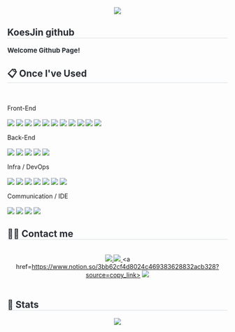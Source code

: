 <div align= "center">
    <img src="https://capsule-render.vercel.app/api?type=rounded&color=0:c4bff3,100:f7a1a1&height=120&text=Koes%20Jin%20Git%20Page&animation=fadeIn&fontColor=ffffff&fontSize=50" />
    </div>
    <div style="text-align: left;"> 
    <h2 style="border-bottom: 1px solid #d8dee4; color: #282d33;"> KoesJin github </h2>  
    <div style="font-weight: 700; font-size: 15px; text-align: left; color: #282d33;"> Welcome Github Page! </div> 
    </div>
    <div style="text-align: left;">
    <h2 style="border-bottom: 1px solid #d8dee4; color: #282d33;"> 📋 Once I've Used </h2> <br> 

Front-End  
<br/>
<img src="https://img.shields.io/badge/html5-E34F26?style=for-the-badge&logo=html5&logoColor=white">
<img src="https://img.shields.io/badge/css-1572B6?style=for-the-badge&logo=css3&logoColor=white">
<img src="https://img.shields.io/badge/javascript-F7DF1E?style=for-the-badge&logo=javascript&logoColor=black">
<img src="https://img.shields.io/badge/ajax-0054A6?style=for-the-badge&logo=ajax&logoColor=white">
<img src="https://img.shields.io/badge/jsp-007396?style=for-the-badge&logo=java&logoColor=white">
<img src="https://img.shields.io/badge/React-61DAFB?style=for-the-badge&logo=react&logoColor=white"/>
<img src="https://img.shields.io/badge/Vite-646CFF?style=for-the-badge&logo=vite&logoColor=white"/>
<img src="https://img.shields.io/badge/styled--components-DB7093?style=for-the-badge&logo=styled-components&logoColor=white"/>
<img src="https://img.shields.io/badge/React%20Router-CA4245?style=for-the-badge&logo=reactrouter&logoColor=white"/>
<img src="https://img.shields.io/badge/Zustand-000000?style=for-the-badge&logoColor=white"/>
<img src="https://img.shields.io/badge/Axios-5A29E4?style=for-the-badge&logo=axios&logoColor=white"/>

Back-End  
<br/>
<img src="https://img.shields.io/badge/Java-007396?style=for-the-badge&logo=openjdk&logoColor=white"/>
<img src="https://img.shields.io/badge/mybatis-000000?style=for-the-badge&logo=mybatis&logoColor=white">
<img src="https://img.shields.io/badge/Spring%20Boot-6DB33F?style=for-the-badge&logo=springboot&logoColor=white"/>
<img src="https://img.shields.io/badge/Spring%20Data%20JPA-007396?style=for-the-badge&logo=hibernate&logoColor=white"/>
<img src="https://img.shields.io/badge/Spring%20Security-6DB33F?style=for-the-badge&logo=springsecurity&logoColor=white"/>

Infra / DevOps  
<br/>
<img src="https://img.shields.io/badge/oracle-F80000?style=for-the-badge&logo=oracle&logoColor=white">
<img src="https://img.shields.io/badge/MySQL-4479A1?style=for-the-badge&logo=mysql&logoColor=white"/>
<img src="https://img.shields.io/badge/Tomcat-F8DC75?style=for-the-badge&logo=apachetomcat&logoColor=black"/>
<img src="https://img.shields.io/badge/AWS%20EC2-FF9900?style=for-the-badge&logo=amazonec2&logoColor=white"/>
<img src="https://img.shields.io/badge/AWS%20S3-569A31?style=for-the-badge&logo=amazons3&logoColor=white"/>
<img src="https://img.shields.io/badge/CloudFront-FF9900?style=for-the-badge&logo=amazoncloudfront&logoColor=white"/>
<img src="https://img.shields.io/badge/AWS%20RDS-527FFF?style=for-the-badge&logo=amazonrds&logoColor=white"/>

Communication / IDE  
<br/>
<img src="https://img.shields.io/badge/GitHub-181717?style=for-the-badge&logo=github&logoColor=white"/>
<img src="https://img.shields.io/badge/Trello-0052CC?style=for-the-badge&logo=trello&logoColor=white"/>
<img src="https://img.shields.io/badge/VSCode-007ACC?style=for-the-badge&logo=visualstudiocode&logoColor=white"/>
<img src="https://img.shields.io/badge/IntelliJ%20IDEA-000000?style=for-the-badge&logo=intellijidea&logoColor=white"/>
    </div>
    <div style="text-align: left;">
    <h2 style="border-bottom: 1px solid #d8dee4; color: #282d33;"> 🧑‍💻 Contact me </h2> <br> 
    <div align= "center"> <a href=https://www.instagram.com/> <img src="https://img.shields.io/badge/Instagram-E4405F?style=flat&logo=Instagram&logoColor=white&link=https://www.instagram.com/"> </a>
         <a href=mailto:wlstjr2015@gmail.com> <img src="https://img.shields.io/badge/Gmail-EA4335?style=flat&logo=Gmail&logoColor=white&link=mailto:wlstjr2015@gmail.com"> </a>
         <a href=https://www.notion.so/3bb62cf4d8024c469383628832acb328?source=copy_link> <img src="https://img.shields.io/badge/Notion-000000?style=flat&logo=Notion&logoColor=white&link=https://www.notion.so/2023-Web-1eb3955a7c644d8283efd78e5bcf1adc"> </a>
          </div>  <br> 
   <div align="center">
</div>
       </div> 
    </div>
    <div style="text-align: left;"> 
    <h2 style="border-bottom: 1px solid #d8dee4; color: #282d33;"> 🏅 Stats </h2> <div align= "center"> 
         <img src="https://github-readme-stats.vercel.app/api/top-langs/?username=KoesJin&layout=compact&bg_color=60,ffcccc,fadcdc&title_color=ffffff&text_color=ffffff"
          /> </div> 
    </div>
    
